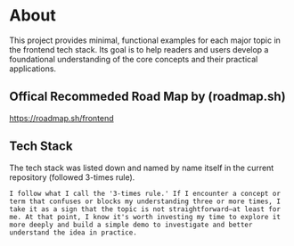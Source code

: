 # About

This project provides minimal, functional examples for each major topic in the frontend tech stack. Its goal is to help readers and users develop a foundational understanding of the core concepts and their practical applications.

## Offical Recommeded Road Map by (roadmap.sh)

https://roadmap.sh/frontend

## Tech Stack

The tech stack was listed down and named by name itself in the current repository (followed 3-times rule).

```
I follow what I call the '3-times rule.' If I encounter a concept or term that confuses or blocks my understanding three or more times, I take it as a sign that the topic is not straightforward—at least for me. At that point, I know it's worth investing my time to explore it more deeply and build a simple demo to investigate and better understand the idea in practice.
```
